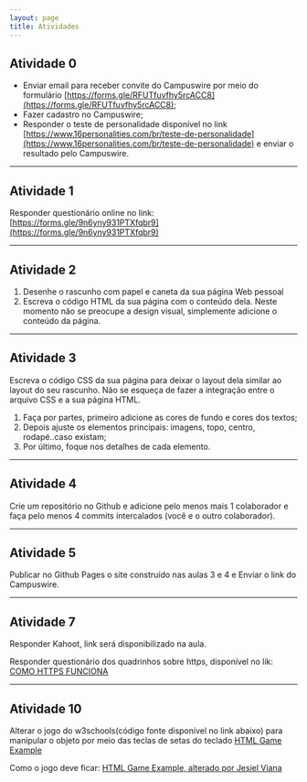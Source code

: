 ```yaml
---
layout: page
title: Atividades
---
```


## Atividade 0
- Enviar email para receber convite do Campuswire por meio do formulário [https://forms.gle/RFUTfuvfhy5rcACC8](https://forms.gle/RFUTfuvfhy5rcACC8);
- Fazer cadastro no Campuswire;
- Responder o teste de personalidade disponível no link [https://www.16personalities.com/br/teste-de-personalidade](https://www.16personalities.com/br/teste-de-personalidade) e enviar o resultado pelo Campuswire.

---

## Atividade 1

Responder questionário online no link: [https://forms.gle/9n6yny931PTXfqbr9](https://forms.gle/9n6yny931PTXfqbr9)

---

## Atividade 2

1. Desenhe o rascunho com papel e caneta da sua página Web pessoal
1. Escreva o código HTML da sua página com o conteúdo dela. Neste momento
não se preocupe a design visual, simplemente adicione o conteúdo da página.

---

## Atividade 3

Escreva o código CSS da sua página para deixar o layout dela similar ao layout do seu rascunho. 
Não se esqueça de fazer a integração entre o arquivo CSS e a sua página HTML.
  1. Faça por partes, primeiro adicione as cores de fundo e cores dos textos;
  1. Depois ajuste os elementos principais: imagens, topo, centro, rodapé..caso existam;
  1. Por último, foque nos detalhes de cada elemento.

---

## Atividade 4

Crie um repositório no Github e adicione pelo menos mais 1 colaborador e faça pelo menos 4 commits intercalados (você e o outro colaborador).

---

## Atividade 5

Publicar no Github Pages o site construído nas aulas 3 e 4 e Enviar o link do Campuswire.

---


## Atividade 7

Responder Kahoot, link será disponibilizado na aula.

Responder questionário dos quadrinhos sobre https, disponível no lik: 
 <a href="https://howhttps.works/why-do-we-need-https/" target="_blank">COMO HTTPS FUNCIONA</a>


----

## Atividade 10

Alterar o jogo do w3schools(código fonte disponível no link abaixo) para manipular o objeto por meio das teclas de setas do teclado
 <a href="https://www.w3schools.com/graphics/game_intro.asp" target="_blank">HTML Game Example</a>

Como o jogo deve ficar:
<a href="https://gamejs--jesielviana.repl.co/" target="_blank">HTML Game Example, alterado por Jesiel Viana</a>

